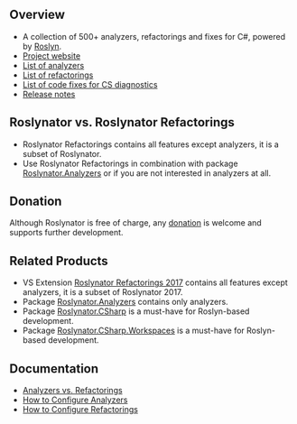 ## Overview

* A collection of 500+ analyzers, refactorings and fixes for C#, powered by [Roslyn](http://github.com/dotnet/roslyn).
* [Project website](http://github.com/JosefPihrt/Roslynator)
* [List of analyzers](http://github.com/JosefPihrt/Roslynator/blob/master/src/Analyzers/README.md)
* [List of refactorings](http://github.com/JosefPihrt/Roslynator/blob/master/src/Refactorings/README.md)
* [List of code fixes for CS diagnostics](http://github.com/JosefPihrt/Roslynator/blob/master/src/CodeFixes/README.md)
* [Release notes](http://github.com/JosefPihrt/Roslynator/blob/master/ChangeLog.md)

## Roslynator vs. Roslynator Refactorings

* Roslynator Refactorings contains all features except analyzers, it is a subset of Roslynator.
* Use Roslynator Refactorings in combination with package [Roslynator.Analyzers](http://www.nuget.org/packages/Roslynator.Analyzers/) or if you are not interested in analyzers at all.

## Donation

Although Roslynator is free of charge, any [donation](https://www.paypal.com/cgi-bin/webscr?cmd=_s-xclick&hosted_button_id=BX85UA346VTN6) is welcome and supports further development.

## Related Products

* VS Extension [Roslynator Refactorings 2017](http://marketplace.visualstudio.com/items?itemName=josefpihrt.RoslynatorRefactorings2017) contains all features except analyzers, it is a subset of Roslynator 2017.
* Package [Roslynator.Analyzers](http://www.nuget.org/packages/Roslynator.Analyzers/) contains only analyzers.
* Package [Roslynator.CSharp](http://www.nuget.org/packages/Roslynator.CSharp/) is a must-have for Roslyn-based development.
* Package [Roslynator.CSharp.Workspaces](http://www.nuget.org/packages/Roslynator.CSharp.Workspaces/) is a must-have for Roslyn-based development.

## Documentation

* [Analyzers vs. Refactorings](http://github.com/JosefPihrt/Roslynator/blob/master/docs/AnalyzersVsRefactorings.md)
* [How to Configure Analyzers](http://github.com/JosefPihrt/Roslynator/blob/master/docs/HowToConfigureAnalyzers.md)
* [How to Configure Refactorings](http://github.com/JosefPihrt/Roslynator/blob/master/docs/HowToConfigureRefactorings.md)
